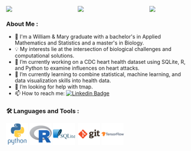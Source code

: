
<div id="header" style="display: flex; justify-content: center; gap: 20px;">
  <img src="https://i.giphy.com/media/v1.Y2lkPTc5MGI3NjExeDR0dmxmNGlmdTR1NnU5c3J4YWRrMGlvbjl4cWNzYjZ4bHY0cmNiMSZlcD12MV9pbnRlcm5hbF9naWZfYnlfaWQmY3Q9Zw/xdkXW7Scx6gus/giphy.gif" width="260"/>
  <img src="https://i.giphy.com/media/v1.Y2lkPTc5MGI3NjExZ24xdTczNHU5ZXlwOTF5eDdxbWZsdHl1dnp4amUyZ3RxOTQ3c3AxaCZlcD12MV9pbnRlcm5hbF9naWZfYnlfaWQmY3Q9Zw/k2VKaO9QITTLVxtWa1/giphy.gif" width="260"/>
  <img src="https://i.giphy.com/media/v1.Y2lkPTc5MGI3NjExa3pidnl3dnZkNTF0dGhzMXd1MGUwMHoxNTlrcW0zbnJ1ZXE2bmJpYyZlcD12MV9pbnRlcm5hbF9naWZfYnlfaWQmY3Q9Zw/lckhIaarcbT20CXRDo/giphy.gif" width="170"/>
</div>

### About Me :
- 🏫 I'm a William & Mary graduate with a bachelor's in Applied Mathematics and Statistics and a master's in Biology. 
- 💡 My interests lie at the intersection of biological challenges and computational solutions.
- 🔭 I’m currently working on a CDC heart health dataset using SQLite, R, and Python to examine influences on heart attacks.
- 🌱 I’m currently learning to combine statistical, machine learning, and data visualization skills into health data.
- 🤔 I’m looking for help with tmap.
- 📫 How to reach me:  [![Linkedin Badge](https://img.shields.io/badge/-Dorgeix-blue?style=flat&logo=Linkedin&logoColor=white)](https://www.linkedin.com/in/christian-d-orgeix-474a321b5/)

### :hammer_and_wrench: Languages and Tools :
<div>
  <img src="https://github.com/devicons/devicon/blob/master/icons/python/python-original-wordmark.svg" title="Python" **alt="Python" width="60" height="60"/>
  <img src="https://github.com/devicons/devicon/blob/master/icons/r/r-original.svg" title="R" **alt="R" width="60" height="60"/>
  <img src="https://github.com/devicons/devicon/blob/master/icons/sqlite/sqlite-original-wordmark.svg" title="SQLite"  alt="SQLite" width="60" height="60"/>&nbsp;
  <img src="https://github.com/devicons/devicon/blob/master/icons/git/git-original-wordmark.svg" title="Git" **alt="Git" width="60" height="60"/>
  <img src="https://github.com/devicons/devicon/blob/master/icons/tensorflow/tensorflow-original-wordmark.svg" title="Tensorflow" **alt="Tensorflow" width="60" height="60"/>
</div>

<!--
### My Stats :
[![Top Langs](https://github-readme-stats.vercel.app/api/top-langs/?username=chdorgeix1&layout=compact&theme=vision-friendly-dark)](https://github.com/anuraghazra/github-readme-stats)
-->


